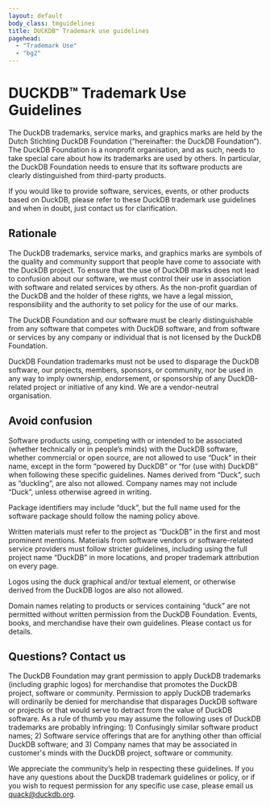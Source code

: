 ```yaml
---
layout: default
body_class: tmguidelines
title: DUCKDB™ Trademark use guidelines
pagehead:
  - "Trademark Use"
  - "bg2"
---
```


# DUCKDB™ Trademark Use Guidelines

The DuckDB trademarks, service marks, and graphics marks are held by the Dutch Stichting DuckDB Foundation (“hereinafter: the DuckDB Foundation”). The DuckDB Foundation is a nonprofit organisation, and as such, needs to take special care about how its trademarks are used by others. In particular, the DuckDB Foundation needs to ensure that its software products are clearly distinguished from third-party products.

If you would like to provide software, services, events, or other products based on DuckDB, please refer to these DuckDB trademark use guidelines and when in doubt, just contact us for clarification. 

## Rationale

The DuckDB trademarks, service marks, and graphics marks are symbols of the quality and community support that people have come to associate with the DuckDB project. To ensure that the use of DuckDB marks does not lead to confusion about our software, we must control their use in association with software and related services by others. As the non-profit guardian of the DuckDB and the holder of these rights, we have a legal mission, responsibility and the authority to set policy for the use of our marks.

The DuckDB Foundation and our software must be clearly distinguishable from any software that competes with DuckDB software, and from software or services by any company or individual that is not licensed by the DuckDB Foundation.

DuckDB Foundation trademarks must not be used to disparage the DuckDB software, our projects, members, sponsors, or community, nor be used in any way to imply ownership, endorsement, or sponsorship of any DuckDB-related project or initiative of any kind. We are a vendor-neutral organisation.

## Avoid confusion

Software products using, competing with or intended to be associated (whether technically or in people’s minds) with the DuckDB software, whether commercial or open source, are not allowed to use “Duck” in their name, except in the form “powered by DuckDB” or “for (use with) DuckDB” when following these specific guidelines.
Names derived from “Duck”, such as “duckling”, are also not allowed. Company names may not include “Duck”, unless otherwise agreed in writing.

Package identifiers may include “duck”, but the full name used for the software package should follow the naming policy above.

Written materials must refer to the project as “DuckDB” in the first and most prominent mentions. Materials from software vendors or software-related service providers must follow stricter guidelines, including using the full project name “DuckDB” in more locations, and proper trademark attribution on every page.

Logos using the duck graphical and/or textual element, or otherwise derived from the DuckDB logos are also not allowed.

Domain names relating to products or services containing “duck” are not permitted without written permission from the DuckDB Foundation. Events, books, and merchandise have their own guidelines. Please contact us for details. 

## Questions? Contact us

The DuckDB Foundation may grant permission to apply DuckDB trademarks (including graphic logos) for merchandise that promotes the DuckDB project, software or community. Permission to apply DuckDB trademarks will ordinarily be denied for merchandise that disparages DuckDB software or projects or that would serve to detract from the value of DuckDB software. As a rule of thumb you may assume the following uses of DuckDB trademarks are probably infringing: 1) Confusingly similar software product names; 2) Software service offerings that are for anything other than official DuckDB software; and 3) Company names that may be associated in customer's minds with the DuckDB project, software or community. 

We appreciate the community’s help in respecting these guidelines. If you have any questions about the DuckDB trademark guidelines or policy, or if you wish to request permission for any specific use case, please email us <quack@duckdb.org>.
